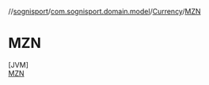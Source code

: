 //[sognisport](../../../../index.md)/[com.sognisport.domain.model](../../index.md)/[Currency](../index.md)/[MZN](index.md)

# MZN

[JVM]\
[MZN](index.md)
